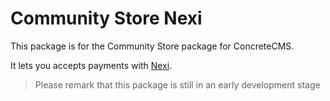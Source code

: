 # Community Store Nexi

This package is for the Community Store package for ConcreteCMS.

It lets you accepts payments with [Nexi](https://www.nexi.it/).

> Please remark that this package is still in an early development stage
